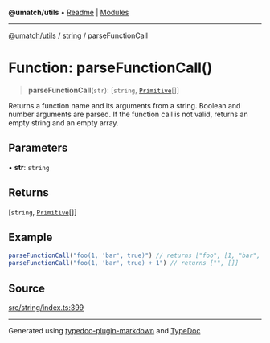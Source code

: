 **@umatch/utils** • [Readme](../../index.md) \| [Modules](../../modules.md)

***

[@umatch/utils](../../modules.md) / [string](../index.md) / parseFunctionCall

# Function: parseFunctionCall()

> **parseFunctionCall**(`str`): [`string`, [`Primitive`](../../index/type-aliases/Primitive.md)[]]

Returns a function name and its arguments from a string. Boolean
and number arguments are parsed. If the function call is not
valid, returns an empty string and an empty array.

## Parameters

• **str**: `string`

## Returns

[`string`, [`Primitive`](../../index/type-aliases/Primitive.md)[]]

## Example

```ts
parseFunctionCall("foo(1, 'bar', true)") // returns ["foo", [1, "bar", true]]
parseFunctionCall("foo(1, 'bar', true) + 1") // returns ["", []]
```

## Source

[src/string/index.ts:399](https://github.com/umatch-oficial/utils/blob/6b2757d/src/string/index.ts#L399)

***

Generated using [typedoc-plugin-markdown](https://www.npmjs.com/package/typedoc-plugin-markdown) and [TypeDoc](https://typedoc.org/)
